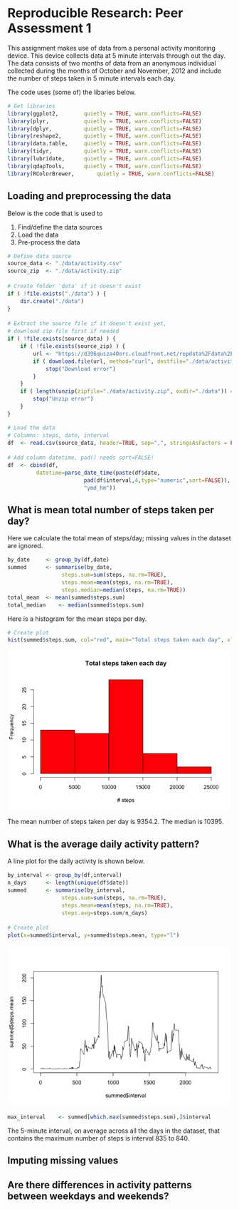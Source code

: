 # Reproducible Research: Peer Assessment 1
  

This assignment makes use of data from a personal activity monitoring device. This device collects data at 5 minute
intervals through out the day. The data consists of two months of data from an anonymous individual collected 
during the months of October and November, 2012 and include the number of steps taken in 5 minute intervals each day.  

The code uses (some of) the libaries below.


```r
# Get libraries
library(ggplot2,		quietly = TRUE, warn.conflicts=FALSE)
library(plyr,			quietly = TRUE, warn.conflicts=FALSE)
library(dplyr,			quietly = TRUE, warn.conflicts=FALSE)
library(reshape2,		quietly = TRUE, warn.conflicts=FALSE)
library(data.table,		quietly = TRUE, warn.conflicts=FALSE)
library(tidyr,			quietly = TRUE, warn.conflicts=FALSE)
library(lubridate,		quietly = TRUE, warn.conflicts=FALSE)
library(qdapTools,		quietly = TRUE, warn.conflicts=FALSE)
library(RColorBrewer,		quietly = TRUE, warn.conflicts=FALSE)
```


## Loading and preprocessing the data

Below is the code that is used to

1. Find/define the data sources
1. Load the data
1. Pre-process the data



```r
# Define data source
source_data	<- "./data/activity.csv"
source_zip	<- "./data/activity.zip"

# Create folder 'data' if it doesn't exist
if ( !file.exists("./data") ) {
	dir.create("./data")
}

# Extract the source file if it doesn't exist yet,
# download zip file first if needed
if ( !file.exists(source_data) ) {
	if ( !file.exists(source_zip) ) {
		url	<- "https://d396qusza40orc.cloudfront.net/repdata%2Fdata%2Factivity.zip"
		if ( download.file(url, method="curl", destfile="./data/activity.zip") > 0 ) {
			stop("Download error")
		}
	}
	if ( length(unzip(zipfile="./data/activity.zip", exdir="./data")) == 0 ) {
		stop("Unzip error")
	}
}
```


```r
# Load the data
# Columns: steps, date, interval
df	<- read.csv(source_data, header=TRUE, sep=",", stringsAsFactors = FALSE)

# Add column datetime, pad() needs sort=FALSE!
df	<- cbind(df,
		 datetime=parse_date_time(paste(df$date,
						pad(df$interval,4,type="numeric",sort=FALSE)),
						"ymd_hm"))
```

   


## What is mean total number of steps taken per day?
Here we calculate the total mean of steps/day; missing values in the dataset are ignored.


```r
by_date		<- group_by(df,date)
summed		<- summarise(by_date,
			     steps.sum=sum(steps, na.rm=TRUE),
			     steps.mean=mean(steps, na.rm=TRUE),
			     steps.median=median(steps, na.rm=TRUE))
total_mean	<- mean(summed$steps.sum)
total_median	<- median(summed$steps.sum)
```

Here is a histogram for the mean steps per day.

```r
# Create plot
hist(summed$steps.sum, col="red", main="Total steps taken each day", xlab="# steps")
```

![](PA1_template_files/figure-html/hist-1.png) 

The mean number of steps taken per day is 9354.2. The median is 10395.   
   


## What is the average daily activity pattern?
A line plot for the daily activity is shown below.

```r
by_interval	<- group_by(df,interval)
n_days		<- length(unique(df$date))
summed		<- summarise(by_interval,
			     steps.sum=sum(steps, na.rm=TRUE),
			     steps.mean=mean(steps, na.rm=TRUE),
			     steps.avg=steps.sum/n_days)

# Create plot
plot(x=summed$interval, y=summed$steps.mean, type="l")
```

![](PA1_template_files/figure-html/pattern-1.png) 

```r
max_interval	<- summed[which.max(summed$steps.sum),]$interval
```

The 5-minute interval, on average across all the days in the dataset, that contains the maximum number
of steps is interval 835 to 840.


## Imputing missing values



## Are there differences in activity patterns between weekdays and weekends?
